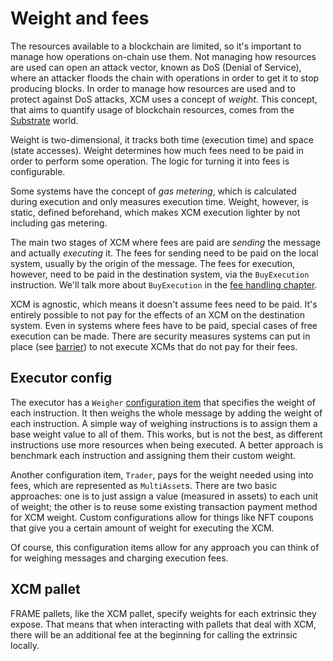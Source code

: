# Weight and fees

The resources available to a blockchain are limited, so it's important to manage how operations on-chain use them.
Not managing how resources are used can open an attack vector, known as DoS (Denial of Service), where an attacker floods the chain with operations in order to get it to stop producing blocks.
In order to manage how resources are used and to protect against DoS attacks, XCM uses a concept of *weight*.
This concept, that aims to quantify usage of blockchain resources, comes from the [Substrate](https://docs.substrate.io/build/tx-weights-fees/) world.

Weight is two-dimensional, it tracks both time (execution time) and space (state accesses).
Weight determines how much fees need to be paid in order to perform some operation.
The logic for turning it into fees is configurable.

Some systems have the concept of *gas metering*, which is calculated during execution and only measures execution time.
Weight, however, is static, defined beforehand, which makes XCM execution lighter by not including gas metering.

The main two stages of XCM where fees are paid are *sending* the message and actually *executing* it.
The fees for sending need to be paid on the local system, usually by the origin of the message.
The fees for execution, however, need to be paid in the destination system, via the `BuyExecution` instruction.
We'll talk more about `BuyExecution` in the [fee handling chapter](TODO:add_link).

XCM is agnostic, which means it doesn't assume fees need to be paid.
It's entirely possible to not pay for the effects of an XCM on the destination system.
Even in systems where fees have to be paid, special cases of free execution can be made.
There are security measures systems can put in place (see [barrier](TODO:add_link)) to not execute XCMs that do not pay for their fees.

## Executor config

The executor has a `Weigher` [configuration item](TODO:add_link) that specifies the weight of each instruction.
It then weighs the whole message by adding the weight of each instruction.
A simple way of weighing instructions is to assign them a base weight value to all of them.
This works, but is not the best, as different instructions use more resources when being executed.
A better approach is benchmark each instruction and assigning them their custom weight.

Another configuration item, `Trader`, pays for the weight needed using into fees, which are represented as `MultiAsset`s.
There are two basic approaches: one is to just assign a value (measured in assets) to each unit of weight; the other is to reuse some existing transaction payment method for XCM weight.
Custom configurations allow for things like NFT coupons that give you a certain amount of weight for executing the XCM.

Of course, this configuration items allow for any approach you can think of for weighing messages and charging execution fees.

## XCM pallet

FRAME pallets, like the XCM pallet, specify weights for each extrinsic they expose.
That means that when interacting with pallets that deal with XCM, there will be an additional fee at the beginning for calling the extrinsic locally.

